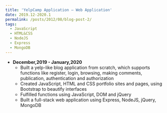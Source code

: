 ```yaml
---
title: 'YelpCamp Application – Web Application'
date: 2019.12-2020.1
permalink: /posts/2012/08/blog-post-2/
tags:
  - JavaScript
  - HTML&CSS
  - NodeJS
  - Express
  - MongoDB
---
```


* **December,2019 - January,2020** 
    * Built a yelp-like blog application from scratch, which supports functions like register, login, browsing, making comments, publication, authentication and authorization
    * Created JavaScript, HTML and CSS portfolio sites and pages, using Bootstrap to beautify interfaces
    * Fulfilled functions using JavaScript, DOM and jQuery
    * Built a full-stack web application using Express, NodeJS, jQuery, MongoDB



